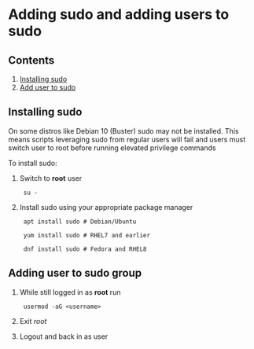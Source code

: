 # Adding sudo and adding users to sudo

## Contents

1. [Installing sudo](#installing-sudo)
1. [Add user to sudo](#adding-user-to-sudo-group)

## Installing sudo

On some distros like Debian 10 (Buster) sudo may not be installed.  This means scripts leveraging sudo from regular users will fail and users must switch user to root before running elevated privilege commands

To install sudo:

1. Switch to **root** user

        su -

1. Install sudo using your appropriate package manager

        apt install sudo # Debian/Ubuntu
        
        yum install sudo # RHEL7 and earlier
        
        dnf install sudo # Fedora and RHEL8

## Adding user to sudo group

1. While still logged in as **root** run

        usermod -aG <username>

1. Exit *root*
1. Logout and back in as user
